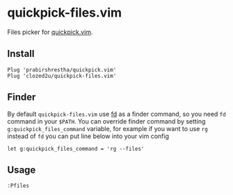# quickpick-files.vim
Files picker for [quickpick.vim](https://github.com/prabirshrestha/quickpick.vim).

## Install
```vim
Plug 'prabirshrestha/quickpick.vim'
Plug 'clozed2u/quickpick-files.vim'
```

## Finder
By default `quickpick-files.vim` use [fd](https://github.com/sharkdp/fd) as a finder command, so you need `fd` command in your `$PATH`.
You can override finder command by setting `g:quickpick_files_command` variable, for example if you want to use `rg` instead of `fd` you can put line below into your vim config
```vim
let g:quickpick_files_command = 'rg --files'
```

## Usage

```vim
:Pfiles
```
